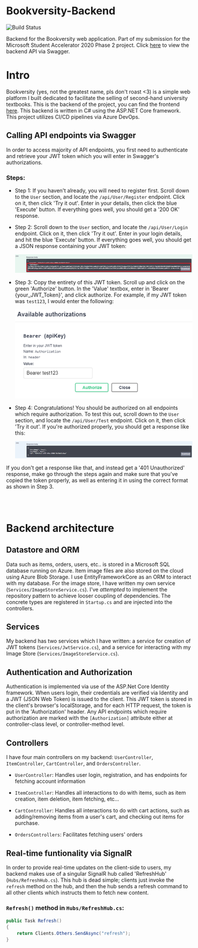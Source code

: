 # Bookversity-Backend
![Build Status](https://dev.azure.com/msa-devops/Bookversity/_apis/build/status/marknzl.Bookversity-Backend?branchName=master)

Backend for the Bookversity web application. Part of my submission for the Microsoft Student Accelerator 2020 Phase 2 project. Click [here](https://bookversity-backend.azurewebsites.net/) to view the backend API via Swagger.

# Intro
Bookversity (yes, not the greatest name, pls don't roast <3) is a simple web platform I built dedicated to facilitate the selling of second-hand university textbooks. This is the backend of the project, you can find the frontend [here](https://github.com/marknzl/bookversity-frontend). This backend is written in C# using the ASP.NET Core framework. This project utilizes CI/CD pipelines via Azure DevOps.

## Calling API endpoints via Swagger
In order to access majority of API endpoints, you first need to authenticate and retrieve your JWT token which you will enter in Swagger's authorizations.

### Steps:
- Step 1:
If you haven't already, you will need to register first. Scroll down to the `User` section, and locate the `/api/User/Register` endpoint. Click on it, then click 'Try it out'. Enter in your details, then click the blue 'Execute' button. If everything goes well, you should get a '200 OK' response.

- Step 2:
Scroll down to the `User` section, and locate the `/api/User/Login` endpoint. Click on it, then click 'Try it out'. Enter in your login details, and hit the blue 'Execute' button. If everything goes well, you should get a JSON response containing your JWT token:

    ![Step 2 screenshot](screenshots/step_2.PNG)

- Step 3: Copy the entirety of this JWT token. Scroll up and click on the green 'Authorize' button. In the 'Value' textbox, enter in 'Bearer {your_JWT_Token}', and click authorize. For example, if my JWT token was `test123`, I would enter the following:

    ![Step 3 screenshot](screenshots/step_3.PNG)

- Step 4:
Congratulations! You should be authorized on all endpoints which require authorization. To test this out, scroll down to the `User` section, and locate the `/api/User/Test` endpoint. Click on it, then click 'Try it out'. If you're authorized properly, you should get a response like this:

    ![Step 4 screenshot](screenshots/step_4.PNG)

If you don't get a response like that, and instead get a '401 Unauthorized' response, make go through the steps again and make sure that you've copied the token properly, as well as entering it in using the correct format as shown in Step 3.

<br>
<br>

# Backend architecture

## Datastore and ORM
Data such as items, orders, users, etc.. is stored in a Microsoft SQL database running on Azure. Item image files are also stored on the cloud using Azure Blob Storage. I use EntityFrameworkCore as an ORM to interact with my database. For the image store, I have written my own service (`Services/ImageStoreService.cs`). I've *attempted* to implement the repository pattern to achieve looser coupling of dependencies. The concrete types are registered in `Startup.cs` and are injected into the controllers.

## Services
My backend has two services which I have written: a service for creation of JWT tokens (`Services/JwtService.cs`), and a service for interacting with my Image Store (`Services/ImageStoreService.cs`).

## Authentication and Authorization
Authentication is implemented via use of the ASP.Net Core Identity framework. When users login, their credentials are verified via Identity and a JWT (JSON Web Token) is issued to the client. This JWT token is stored in the client's browser's localStorage, and for each HTTP request, the token is put in the 'Authorization' header. Any API endpoints which require authorization are marked with the `[Authorization]` attribute either at controller-class level, or controller-method level.

## Controllers
I have four main controllers on my backend: `UserController`, `ItemController`, `CartController`, and `OrdersController`. 

- `UserController`:
Handles user login, registration, and has endpoints for fetching account information

- `ItemController`: 
Handles all interactions to do with items, such as item creation, item deletion, item fetching, etc...

- `CartController`:
Handles all interactions to do with cart actions, such as adding/removing items from a user's cart, and checking out items for purchase.

- `OrdersControllers`:
Facilitates fetching users' orders

## Real-time funtionality via SignalR
In order to provide real-time updates on the client-side to users, my backend makes use of a singular SignalR hub called 'RefreshHub' (`Hubs/RefreshHub.cs`). This hub is dead simple; clients just invoke the `refresh` method on the hub, and then the hub sends a refresh command to all other clients which instructs them to fetch new content.
### `Refresh()` method in `Hubs/RefreshHub.cs`:
```C#
public Task Refresh()
{
    return Clients.Others.SendAsync("refresh");
}
```